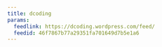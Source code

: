 ```yaml
---
title: dcoding
params:
  feedlink: https://dcoding.wordpress.com/feed/
  feedid: 46f7867b77a29351fa701649d7b5e1a6
---
```

